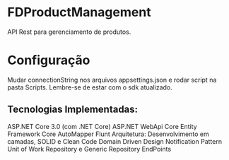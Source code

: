 # FDProductManagement
API Rest para gerenciamento de produtos.

# Configuração
Mudar connectionString nos arquivos appsettings.json e rodar script na pasta Scripts. Lembre-se de estar com o sdk atualizado.

## Tecnologias Implementadas:
ASP.NET Core 3.0 (com .NET Core)
ASP.NET WebApi Core
Entity Framework Core
AutoMapper
Flunt
Arquitetura:
Desenvolvimento em camadas, SOLID e Clean Code
Domain Driven Design
Notification Pattern
Unit of Work
Repository e Generic Repository
EndPoints
